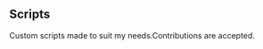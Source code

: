 ## Scripts
Custom scripts made to suit my needs.Contributions are accepted.





































































































